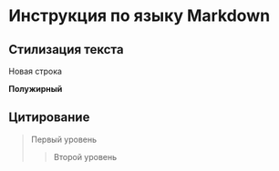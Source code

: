 # Инструкция по языку Markdown

## Стилизация текста

Новая строка 

**Полужирный**

## Цитирование 
> Первый уровень
>> Второй уровень 